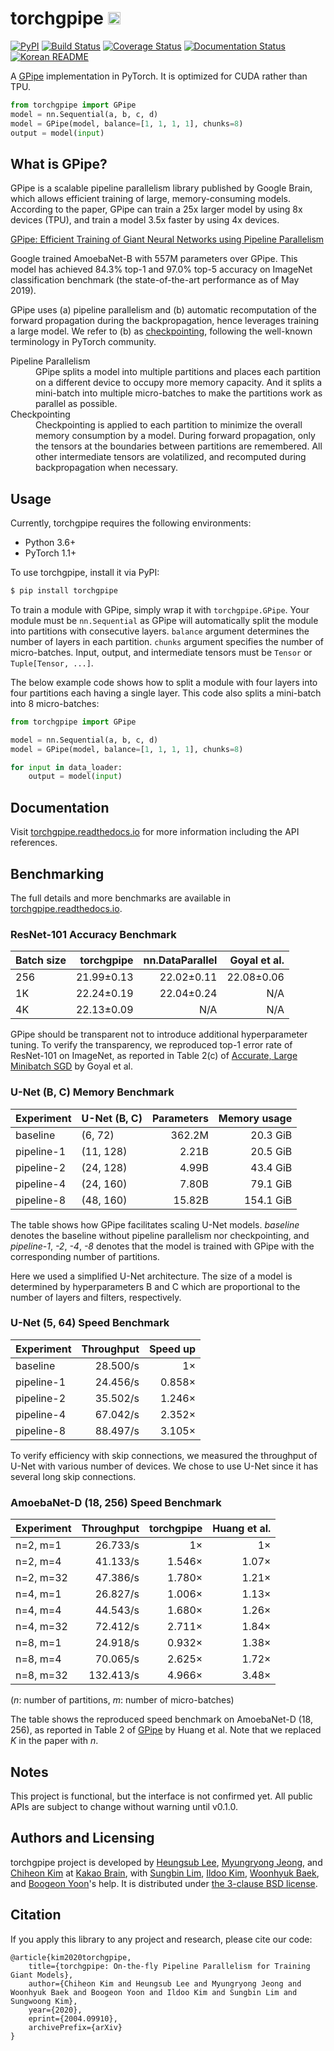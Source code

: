 # torchgpipe <img src="docs/_static/not-pipe.svg" height="20" />

[![PyPI](https://img.shields.io/pypi/v/torchgpipe.svg)](https://pypi.org/project/torchgpipe)
[![Build Status](https://travis-ci.org/kakaobrain/torchgpipe.svg?branch=master)](https://travis-ci.org/kakaobrain/torchgpipe)
[![Coverage Status](https://coveralls.io/repos/github/KakaoBrain/torchgpipe/badge.svg?branch=master)](https://coveralls.io/github/KakaoBrain/torchgpipe?branch=master)
[![Documentation Status](https://readthedocs.org/projects/torchgpipe/badge/?version=latest)](https://torchgpipe.readthedocs.io/en/latest/?badge=latest)
[![Korean README](https://img.shields.io/badge/readme-korean-blue.svg)](README.ko.md)

A [GPipe](https://arxiv.org/abs/1811.06965) implementation in PyTorch. It is
optimized for CUDA rather than TPU.

```python
from torchgpipe import GPipe
model = nn.Sequential(a, b, c, d)
model = GPipe(model, balance=[1, 1, 1, 1], chunks=8)
output = model(input)
```

## What is GPipe?

GPipe is a scalable pipeline parallelism library published by Google Brain,
which allows efficient training of large, memory-consuming models. According to
the paper, GPipe can train a 25x larger model by using 8x devices (TPU), and
train a model 3.5x faster by using 4x devices.

[GPipe: Efficient Training of Giant Neural Networks using Pipeline Parallelism](https://arxiv.org/abs/1811.06965)

Google trained AmoebaNet-B with 557M parameters over GPipe. This model has
achieved 84.3% top-1 and 97.0% top-5 accuracy on ImageNet classification
benchmark (the state-of-the-art performance as of May 2019).

GPipe uses (a) pipeline parallelism and (b) automatic recomputation of the
forward propagation during the backpropagation, hence leverages training a
large model. We refer to (b) as [checkpointing][], following the well-known
terminology in PyTorch community.

[checkpointing]: https://pytorch.org/docs/stable/checkpoint.html

<dl>
<dt>Pipeline Parallelism</dt>
<dd>GPipe splits a model into multiple partitions and places each partition on
    a different device to occupy more memory capacity. And it splits a
    mini-batch into multiple micro-batches to make the partitions work as
    parallel as possible.</dd>

<dt>Checkpointing</dt>
<dd>Checkpointing is applied to each partition to minimize the overall memory
    consumption by a model. During forward propagation, only the tensors at the
    boundaries between partitions are remembered. All other intermediate
    tensors are volatilized, and recomputed during backpropagation when
    necessary.</dd>
</dl>

## Usage

Currently, torchgpipe requires the following environments:

- Python 3.6+
- PyTorch 1.1+

To use torchgpipe, install it via PyPI:

```sh
$ pip install torchgpipe
```

To train a module with GPipe, simply wrap it with `torchgpipe.GPipe`. Your
module must be `nn.Sequential` as GPipe will automatically split the module
into partitions with consecutive layers. `balance` argument determines the
number of layers in each partition. `chunks` argument specifies the number of
micro-batches. Input, output, and intermediate tensors must be `Tensor` or
`Tuple[Tensor, ...]`.

The below example code shows how to split a module with four layers into four
partitions each having a single layer. This code also splits a mini-batch into
8 micro-batches:

```python
from torchgpipe import GPipe

model = nn.Sequential(a, b, c, d)
model = GPipe(model, balance=[1, 1, 1, 1], chunks=8)

for input in data_loader:
    output = model(input)
```

## Documentation

Visit [torchgpipe.readthedocs.io][rtd] for more information including the API
references.

[rtd]: https://torchgpipe.readthedocs.io/

## Benchmarking

The full details and more benchmarks are available in
[torchgpipe.readthedocs.io][rtd-benchmarks].

[rtd-benchmarks]: https://torchgpipe.readthedocs.io/en/stable/benchmarks.html

### ResNet-101 Accuracy Benchmark

Batch size | torchgpipe | nn.DataParallel | Goyal et al.
---------- | ---------: | --------------: | -----------:
256        | 21.99±0.13 |      22.02±0.11 |   22.08±0.06
1K         | 22.24±0.19 |      22.04±0.24 |          N/A
4K         | 22.13±0.09 |             N/A |          N/A

GPipe should be transparent not to introduce additional hyperparameter tuning.
To verify the transparency, we reproduced top-1 error rate of ResNet-101 on
ImageNet, as reported in Table 2(c) of [Accurate, Large Minibatch
SGD](https://arxiv.org/abs/1706.02677) by Goyal et al.

### U-Net (B, C) Memory Benchmark

Experiment | U-Net (B, C) | Parameters | Memory usage
---------- | ------------ | ---------: | -----------:
baseline   | (6, 72)      |     362.2M |     20.3 GiB
pipeline-1 | (11, 128)    |      2.21B |     20.5 GiB
pipeline-2 | (24, 128)    |      4.99B |     43.4 GiB
pipeline-4 | (24, 160)    |      7.80B |     79.1 GiB
pipeline-8 | (48, 160)    |     15.82B |    154.1 GiB

The table shows how GPipe facilitates scaling U-Net models. *baseline* denotes
the baseline without pipeline parallelism nor checkpointing, and *pipeline-1*,
*-2*, *-4*, *-8* denotes that the model is trained with GPipe with the
corresponding number of partitions.

Here we used a simplified U-Net architecture. The size of a model is determined
by hyperparameters B and C which are proportional to the number of layers and
filters, respectively.

### U-Net (5, 64) Speed Benchmark

Experiment | Throughput | Speed up
---------- | ---------: | -------:
baseline   |   28.500/s |       1×
pipeline-1 |   24.456/s |   0.858×
pipeline-2 |   35.502/s |   1.246×
pipeline-4 |   67.042/s |   2.352×
pipeline-8 |   88.497/s |   3.105×

To verify efficiency with skip connections, we measured the throughput of U-Net
with various number of devices. We chose to use U-Net since it has several long
skip connections.

### AmoebaNet-D (18, 256) Speed Benchmark

Experiment | Throughput | torchgpipe | Huang et al.
---------- | ---------: | ---------: | -----------:
n=2, m=1   |   26.733/s |         1× |           1×
n=2, m=4   |   41.133/s |     1.546× |        1.07×
n=2, m=32  |   47.386/s |     1.780× |        1.21×
n=4, m=1   |   26.827/s |     1.006× |        1.13×
n=4, m=4   |   44.543/s |     1.680× |        1.26×
n=4, m=32  |   72.412/s |     2.711× |        1.84×
n=8, m=1   |   24.918/s |     0.932× |        1.38×
n=8, m=4   |   70.065/s |     2.625× |        1.72×
n=8, m=32  |  132.413/s |     4.966× |        3.48×

(*n*: number of partitions, *m*: number of micro-batches)

The table shows the reproduced speed benchmark on AmoebaNet-D (18, 256), as
reported in Table 2 of [GPipe](https://arxiv.org/abs/1811.06965) by Huang et
al. Note that we replaced *K* in the paper with *n*.

## Notes

This project is functional, but the interface is not confirmed yet. All public
APIs are subject to change without warning until v0.1.0.

## Authors and Licensing

torchgpipe project is developed by [Heungsub Lee][], [Myungryong Jeong][], and
[Chiheon Kim][] at [Kakao Brain][], with [Sungbin Lim][], [Ildoo Kim][],
[Woonhyuk Baek][], and [Boogeon Yoon][]'s help. It is distributed under [the 3-clause
BSD license](LICENSE).

[Kakao Brain]: https://kakaobrain.com/
[Heungsub Lee]: https://subl.ee/
[Myungryong Jeong]: https://github.com/mrJeong
[Chiheon Kim]: https://github.com/chiheonk
[Sungbin Lim]: https://github.com/sungbinlim
[Ildoo Kim]: https://github.com/ildoonet
[Woonhyuk Baek]: https://github.com/wbaek
[Boogeon Yoon]: https://github.com/bgyoon

## Citation

If you apply this library to any project and research, please cite our code:

```
@article{kim2020torchgpipe,
    title={torchgpipe: On-the-fly Pipeline Parallelism for Training Giant Models},
    author={Chiheon Kim and Heungsub Lee and Myungryong Jeong and Woonhyuk Baek and Boogeon Yoon and Ildoo Kim and Sungbin Lim and Sungwoong Kim},
    year={2020},
    eprint={2004.09910},
    archivePrefix={arXiv}
}
```
